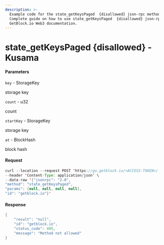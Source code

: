 ```yaml
---
description: >-
  Example code for the state_getKeysPaged  {disallowed} json-rpc method.
  Сomplete guide on how to use state_getKeysPaged  {disallowed} json-rpc in
  GetBlock.io Web3 documentation.
---
```


# state\_getKeysPaged {disallowed} - Kusama

#### Parameters

`key` - StorageKey

storage key

`count` - u32

count

`startKey` - StorageKey

storage key

`at` - BlockHash

block hash

#### Request

```java
curl --location --request POST 'https://go.getblock.io/<ACCESS-TOKEN>/' \
--header 'Content-Type: application/json' \ 
--data-raw '{"jsonrpc": "2.0",
"method": "state_getKeysPaged",
"params": [null, null, null, null],
"id": "getblock.io"}'
```

#### Response

```java
{
    "result": "null",
    "id": "getblock.io",
    "status_code": 405,
    "message": "Method not allowed"
}
```
